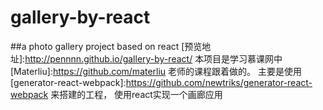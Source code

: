 # gallery-by-react
##a photo gallery project based on react 
[预览地址]:http://pennnn.github.io/gallery-by-react/
本项目是学习慕课网中 [Materliu]:https://github.com/materliu 老师的课程跟着做的。
主要是使用[generator-react-webpack]:https://github.com/newtriks/generator-react-webpack 来搭建的工程，
使用react实现一个画廊应用
